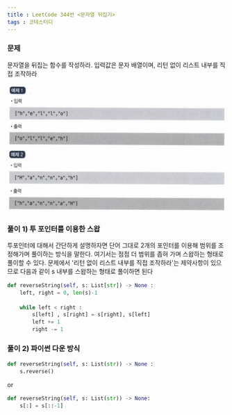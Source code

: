 ```yaml
---
title : LeetCode 344번 <문자열 뒤집기>
tags : 코테스터디
---
```


### 문제 
문자열을 뒤집는 함수를 작성하라. 입력값은 문자 배열이며, 리턴 없이 리스트 내부를 직접 조작하라 
<br/>

![](/assets/img/2022-06-22-16-45-39.png)
![](/assets/img/2022-06-22-16-45-53.png)

### 풀이 1) 투 포인터를 이용한 스왑
투포인터에 대해서 간단하게 설명하자면 단어 그대로 2개의 포인터를 이용해 범위를 조정해가며 풀이하는 방식을 말한다. 여기서는 점점 더 범위를 좁혀 가며 스왑하는 형태로 풀이할 수 있다. 문제에서 '리턴 없이 리스트 내부를 직접 조작하라'는 제약사항이 있으므로 다음과 같이 s 내부를 스왑하는 형태로 풀이하면 된다

```python
def reverseString(self, s: List[str]) -> None : 
    left, right = 0, len(s)-1

    while left < right : 
        s[left] , s[right] = s[right], s[left]
        left += 1
        right -= 1
```
### 풀이 2) 파이썬 다운 방식 
```python
def reverseString(self, s: List(str)) -> None : 
    s.reverse()
``` 
or
<br/>

```python
def reverseString(self, s: List(str)) -> None: 
    s[:] = s[::-1] 
```
